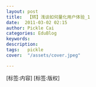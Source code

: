 ```yaml
---
layout: post  
title:  【转】浅谈如何量化用户体验_1  
date:  2011-03-02 02:15  
author: Pickle Cai  
categories: EduBlog  
keywords: 
description:   
tags:	pickle   
cover:  "/assets/cover.jpeg"  

---  
```

    
[标签:内容]
 [标签:版权]

